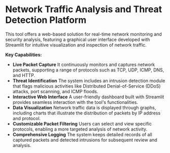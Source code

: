 # Network Traffic Analysis and Threat Detection Platform

This tool offers a web-based solution for real-time network monitoring and security analysis, featuring a graphical user interface developed with Streamlit for intuitive visualization and inspection of network traffic.

**Key Capabilities:**

*   **Live Packet Capture** It continuously monitors and captures network packets, supporting a range of protocols such as TCP, UDP, ICMP, DNS, and HTTP.
*   **Threat Identification** The system includes an intrusion detection module that flags malicious activities like Distributed Denial-of-Service (DDoS) attacks, port scanning, and ICMP floods.
*   **Interactive Web Interface** A user-friendly dashboard built with Streamlit provides seamless interaction with the tool's functionalities.
*   **Data Visualization** Network traffic data is displayed through graphs, including charts that illustrate the distribution of packets by IP address and protocol.
*   **Customizable Packet Filtering** Users can select and view specific protocols, enabling a more targeted analysis of network activity.
*   **Comprehensive Logging** The system keeps detailed records of all captured packets and detected intrusions for subsequent review and analysis.

